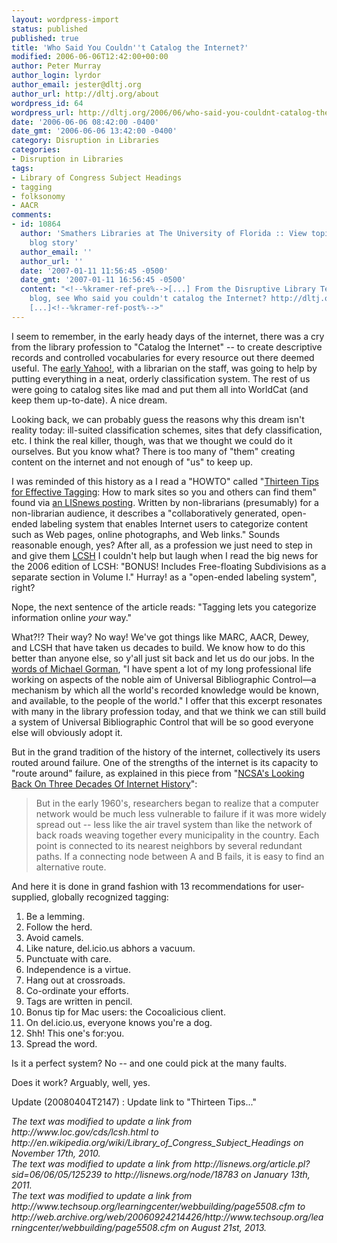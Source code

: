 ```yaml
---
layout: wordpress-import
status: published
published: true
title: 'Who Said You Couldn''t Catalog the Internet?'
modified: 2006-06-06T12:42:00+00:00
author: Peter Murray
author_login: lyrdor
author_email: jester@dltj.org
author_url: http://dltj.org/about
wordpress_id: 64
wordpress_url: http://dltj.org/2006/06/who-said-you-couldnt-catalog-the-internet/
date: '2006-06-06 08:42:00 -0400'
date_gmt: '2006-06-06 13:42:00 -0400'
category: Disruption in Libraries
categories:
- Disruption in Libraries
tags:
- Library of Congress Subject Headings
- tagging
- folksonomy
- AACR
comments:
- id: 10864
  author: 'Smathers Libraries at The University of Florida :: View topic - interesting
    blog story'
  author_email: ''
  author_url: ''
  date: '2007-01-11 11:56:45 -0500'
  date_gmt: '2007-01-11 16:56:45 -0500'
  content: "<!--%kramer-ref-pre%-->[...] From the Disruptive Library Technology Jester
    blog, see Who said you couldn't catalog the Internet? http://dltj.org/2006/06/who-said-you-couldnt-catalog-the-internet/_________________Martha
    [...]<!--%kramer-ref-post%-->"
---
```

<p>I seem to remember, in the early heady days of the internet, there was a cry from the library profession to "Catalog the Internet" -- to create descriptive records and controlled vocabularies for every resource out there deemed useful.  The <a href="http://web.archive.org/web/19961017235908/http://www2.yahoo.com/" title="Yahoo!">early Yahoo!</a>, with a librarian on the staff, was going to help by putting everything in a neat, orderly classification system.  The rest of us were going to catalog sites like mad and put them all into WorldCat (and keep them up-to-date).  A nice dream.</p>
<p>Looking back, we can probably guess the reasons why this dream isn't reality today:  ill-suited classification schemes, sites that defy classification, etc.  I think the real killer, though, was that we thought we could do it ourselves.  But you know what?  There is too many of "them" creating content on the internet and not enough of "us" to keep up.</p>
<p>I was reminded of this history as a I read a "HOWTO" called "<a href="http://web.archive.org/web/20060924214426/http://www.techsoup.org/learningcenter/webbuilding/page5508.cfm" title="Thirteen Tips for Effective Tagging">Thirteen Tips for Effective Tagging</a>: How to mark sites so you and others can find them" found via <a href="http://lisnews.org/node/18783" title="http://lisnews.org/article.pl?sid=06/06/05/125239">an LISnews posting</a>.   Written by non-librarians (presumably) for a non-librarian audience, it describes a "collaboratively generated, open-ended labeling system that enables Internet users to categorize content such as Web pages, online photographs, and Web links."  Sounds reasonable enough, yes?  After all, as a profession we just need to step in and give them <a href="http://en.wikipedia.org/wiki/Library_of_Congress_Subject_Headings" title="Tools for Authority Control--Subject Headings">LCSH</a> <footnote>I couldn't help but laugh when I read the big news for the 2006 edition of LCSH:  "BONUS! Includes Free-floating Subdivisions as a separate section in Volume I."  Hurray!</footnote> as a "open-ended labeling system", right?</p>
<p>Nope, the next sentence of the article reads:  "Tagging lets you categorize information online <i>your</i> way."</p>
<p>What?!?  Their way?  No way!  We've got things like MARC, AACR, Dewey, and LCSH that have taken us decades to build.  We know how to do this better than anyone else, so y'all just sit back and let us do our jobs. <footnote>In the <a href="http://www.libraryjournal.com/article/CA502009.html?display=BackTalkNews&#038;industry=BackTalk&#038;industryid=3767&#038;verticalid=151&#038;&" title="http://www.libraryjournal.com/article/CA502009.html?display=BackTalkNews&#038;industry=BackTalk&#038;industryid=3767&#038;verticalid=151&#038;&">words of Michael Gorman</a>, "I have spent a lot of my long professional life working on aspects of the noble aim of Universal Bibliographic Control&mdash;a mechanism by which all the world's recorded knowledge would be known, and available, to the people of the world."  I offer that this excerpt resonates with many in the library profession today, and that we think we can still build a system of Universal Bibliographic Control that will be so good everyone else will obviously adopt it.</footnote></p>
<p>But in the grand tradition of the history of the internet, collectively its users routed around failure. <footnote>One of the strengths of the internet is its capacity to "route around" failure, as explained in this piece from "<a href="http://www.ncsa.uiuc.edu/News/datalink/9911/HPCwire4.html" title="http://www.ncsa.uiuc.edu/News/datalink/9911/HPCwire4.html">NCSA's Looking Back On Three Decades Of Internet History</a>":<br />
<blockquote>But in the early 1960's, researchers began to realize that a computer network would be much less vulnerable to failure if it was more widely spread out -- less like the air travel system than like the network of back roads weaving together every municipality in the country. Each point is connected to its nearest neighbors by several redundant paths. If a connecting node between A and B fails, it is easy to find an alternative route.</p></blockquote>
<p></footnote>  And here it is done in grand fashion with 13 recommendations for user-supplied, globally recognized tagging:</p>
<ol>
<li>Be a lemming.</li>
<li>Follow the herd.</li>
<li>Avoid camels.</li>
<li>Like nature, del.icio.us abhors a vacuum.</li>
<li>Punctuate with care.</li>
<li>Independence is a virtue.</li>
<li>Hang out at crossroads.</li>
<li>Co-ordinate your efforts.</li>
<li>Tags are written in pencil. </li>
<li>Bonus tip for Mac users: the Cocoalicious client.</li>
<li>On del.icio.us, everyone knows you're a dog.</li>
<li>Shh! This one's for:you.</li>
<li>Spread the word.</li>
</ol>
<p>Is it a perfect system?  No -- and one could pick at the many faults.</p>
<p>Does it work?  Arguably, well, yes.</p>
<p>Update (20080404T2147) : Update link to "Thirteen Tips..."
<p style="padding:0;margin:0;font-style:italic;">The text was modified to update a link from http://www.loc.gov/cds/lcsh.html to http://en.wikipedia.org/wiki/Library_of_Congress_Subject_Headings on November 17th, 2010.</p>
<p style="padding:0;margin:0;font-style:italic;">The text was modified to update a link from http://lisnews.org/article.pl?sid=06/06/05/125239 to http://lisnews.org/node/18783 on January 13th, 2011.</p>
<p style="padding:0;margin:0;font-style:italic;">The text was modified to update a link from http://www.techsoup.org/learningcenter/webbuilding/page5508.cfm to http://web.archive.org/web/20060924214426/http://www.techsoup.org/learningcenter/webbuilding/page5508.cfm on August 21st, 2013.</p>
